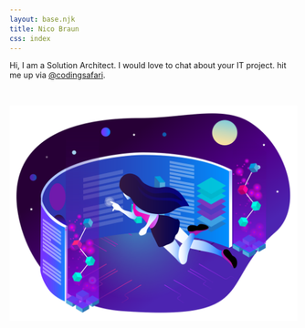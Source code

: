 ```yaml
---
layout: base.njk
title: Nico Braun
css: index
---
```


Hi, I am a Solution Architect. I would love to chat about your IT project. hit me up via [@codingsafari](https://twitter.com/messages/compose?recipient_id=3169215365).

<br>

![page logo](./assets/images/logo.svg)

<br>
